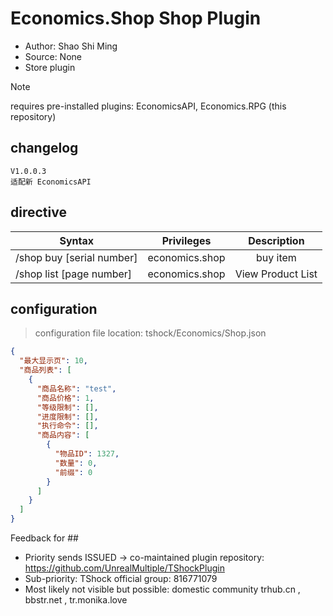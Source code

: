 # Economics.Shop Shop Plugin

- Author: Shao Shi Ming
- Source: None
- Store plugin

> [!NOTE]
>  requires pre-installed plugins: EconomicsAPI, Economics.RPG (this repository)

##  changelog

```
V1.0.0.3
适配新 EconomicsAPI
```

##  directive

| Syntax | Privileges | Description |
| ----------------- | :------------: | :----------: |
| /shop buy [serial number] | economics.shop | buy item |
| /shop list [page number] | economics.shop | View Product List |

##  configuration
>  configuration file location: tshock/Economics/Shop.json
```json
{
  "最大显示页": 10,
  "商品列表": [
    {
      "商品名称": "test",
      "商品价格": 1,
      "等级限制": [],
      "进度限制": [],
      "执行命令": [],
      "商品内容": [
        {
          "物品ID": 1327,
          "数量": 0,
          "前缀": 0
        }
      ]
    }
  ]
}
```
Feedback for ## 
- Priority sends ISSUED -> co-maintained plugin repository: https://github.com/UnrealMultiple/TShockPlugin
- Sub-priority: TShock official group: 816771079
- Most likely not visible but possible: domestic community trhub.cn , bbstr.net , tr.monika.love























